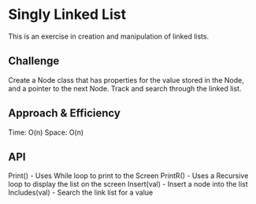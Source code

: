 # Singly Linked List
This is an exercise in creation and manipulation of linked lists.

## Challenge

Create a Node class that has properties for the value stored in the Node, and a pointer to the next Node. Track and search through 
the linked list.

## Approach & Efficiency
Time: O(n)
Space: O(n)

## API

Print() - Uses While loop to print to the Screen
PrintR() - Uses a Recursive loop to display the list on the screen
Insert(val) - Insert a node into the list
Includes(val) - Search the link list for a value